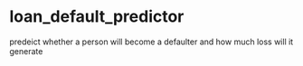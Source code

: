 # loan_default_predictor
predeict whether a person will become a defaulter and how much loss will it generate
